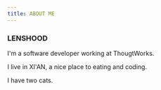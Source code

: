 ```yaml
---
title: ABOUT ME
---
```


### LENSHOOD

I'm a software developer working at ThougtWorks.

I live in XI'AN, a nice place to eating and coding.

I have two cats.